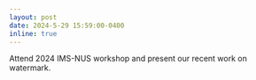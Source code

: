 ```yaml
---
layout: post
date: 2024-5-29 15:59:00-0400
inline: true
---
```


Attend 2024 IMS-NUS workshop and present our recent work on watermark.